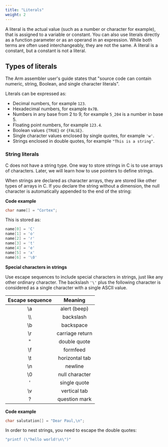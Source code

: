 ```yaml
---
title: "Literals"
weight: 2
---
```


A literal is the actual value (such as a number or character for example), that is assigned to a variable or constant. You can also use literals directly as a function parameter or as an operand in an expression.
While both terms are often used interchangeably, they are not the same. A literal is a constant, but a constant is not a literal.

## Types of literals

The Arm assembler user's guide states that "source code can contain numeric, string, Boolean, and single character literals".

Literals can be expressed as:

- Decimal numbers, for example `123`.
- Hexadecimal numbers, for example `0x7B`.
- Numbers in any base from 2 to 9, for example `5_204` is a number in base 5.
- Floating point numbers, for example `123.4`.
- Boolean values `{TRUE}` or `{FALSE}`.
- Single character values enclosed by single quotes, for example `'w'`.
- Strings enclosed in double quotes, for example `"This is a string"`.

### String literals

C does not have a string type. One way to store strings in C is to use arrays of characters. Later, we will learn how to use pointers to define strings.

When strings are declared as character arrays, they are stored like other types of arrays in C. If you declare the string without a dimension, the null character is automatically appended to the end of the string:

**Code example**

```c
char name[] = "Cortex";
```

This is stored as:
```c
name[0] = 'C'
name[1] = 'o'
name[2] = 'r'
name[3] = 't'
name[4] = 'e'
name[5] = 'x'
name[6] = '\0'
```

**Special characters in strings**

Use escape sequences to include special characters in strings, just like any other ordinary character. The backslash `'\'` plus the following character is considered as a single character with a single ASCII value.

| Escape sequence | Meaning |
|:---:|:---:|
| \a  | alert (beep) |
| \\\ | backslash |
| \b  | backspace |
| \r  | carriage return |
| \"  | double quote |
| \f  | formfeed |
| \t  | horizontal tab |
| \n  | newline |
| \0  | null character |
| \'  | single quote |
| \v  | vertical tab |
| \?  | question mark |

**Code example**

```c
char salutation[] = "Dear Paul,\n";
```

In order to nest strings, you need to escape the double quotes:

```c
"printf (\"hello world!\n\")"
```